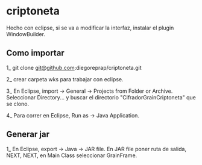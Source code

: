 # criptoneta

Hecho con eclipse, si se va a modificar la interfaz, instalar el plugin WindowBuilder.

## Como importar

1_ git clone git@github.com:diegoreprap/criptoneta.git

2_ crear carpeta wks para trabajar con eclipse.

3_ En Eclipse, import -> General -> Projects from Folder or Archive. Seleccionar Directory... y buscar el directorio "CifradorGrainCriptoneta" que se clono.

4_ Para correr en Eclipse, Run as -> Java Application.

## Generar jar

1_ En Eclipse, export -> Java -> JAR file. En JAR file poner ruta de salida, NEXT, NEXT, en Main Class seleccionar GrainFrame. 



